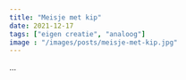 ```yaml
---
title: "Meisje met kip"
date: 2021-12-17
tags: ["eigen creatie", "analoog"]
image : "/images/posts/meisje-met-kip.jpg"
---
```


...